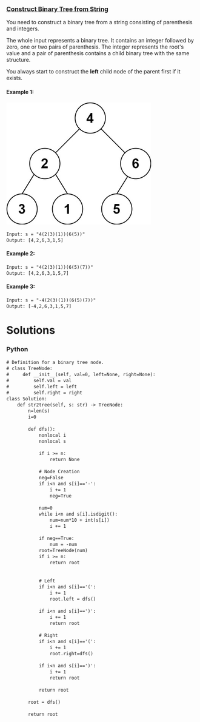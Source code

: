 ### [Construct Binary Tree from String](https://leetcode.com/problems/construct-binary-tree-from-string/) <br>

You need to construct a binary tree from a string consisting of parenthesis and integers.

The whole input represents a binary tree. It contains an integer followed by zero, one or two pairs of parenthesis. The integer represents the root's value and a pair of parenthesis contains a child binary tree with the same structure.

You always start to construct the **left** child node of the parent first if it exists.



#### Example 1:
<img src="../../../../../images/536butree.jpg">

```
Input: s = "4(2(3)(1))(6(5))"
Output: [4,2,6,3,1,5]

```

#### Example 2:

```
Input: s = "4(2(3)(1))(6(5)(7))"
Output: [4,2,6,3,1,5,7]

```

#### Example 3:

```
Input: s = "-4(2(3)(1))(6(5)(7))"
Output: [-4,2,6,3,1,5,7]

```


# Solutions

### Python
```
# Definition for a binary tree node.
# class TreeNode:
#     def __init__(self, val=0, left=None, right=None):
#         self.val = val
#         self.left = left
#         self.right = right
class Solution:
    def str2tree(self, s: str) -> TreeNode:
        n=len(s)
        i=0
        
        def dfs():
            nonlocal i
            nonlocal s
            
            if i >= n:
                return None
            
            # Node Creation
            neg=False
            if i<n and s[i]=='-':
                i += 1
                neg=True
            
            num=0
            while i<n and s[i].isdigit():
                num=num*10 + int(s[i])
                i += 1
            
            if neg==True:
                num = -num
            root=TreeNode(num)
            if i >= n:
                return root
        
        
            # Left
            if i<n and s[i]=='(':
                i += 1
                root.left = dfs()
                
            if i<n and s[i]==')':
                i += 1
                return root
            
            # Right
            if i<n and s[i]=='(':
                i += 1
                root.right=dfs()
                
            if i<n and s[i]==')':
                i += 1
                return root
            
            return root
            
        root = dfs()
        
        return root
```
